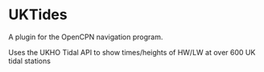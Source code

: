 # UKTides

A plugin for the OpenCPN navigation program.

Uses the UKHO Tidal API to show times/heights of HW/LW at over 600 UK tidal stations 
